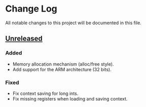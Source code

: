 # Change Log

All notable changes to this project will be documented in this file.

## [Unreleased][unreleased]
### Added
- Memory allocation mechanism (alloc/free style).
- Add support for the ARM architecture (32 bits).

### Fixed
- Fix context saving for long ints.
- Fix missing registers when loading and saving context.

[unreleased]: https://github.com/programa-stic/barf-project/compare/v0.1...develop
